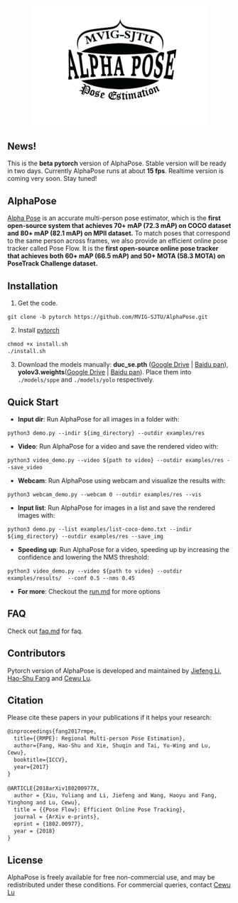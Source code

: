 
<div align="center">
    <img src="doc/logo.jpg", width="400">
</div>


## News!

This is the **beta pytorch** version of AlphaPose. Stable version will be ready in two days. Currently AlphaPose runs at about **15 fps**. Realtime version is coming very soon. Stay tuned!

## AlphaPose
[Alpha Pose](http://www.mvig.org/research/alphapose.html) is an accurate multi-person pose estimator, which is the **first open-source system that achieves 70+ mAP (72.3 mAP) on COCO dataset and 80+ mAP (82.1 mAP) on MPII dataset.** 
To match poses that correspond to the same person across frames, we also provide an efficient online pose tracker called Pose Flow. It is the **first open-source online pose tracker that achieves both 60+ mAP (66.5 mAP) and 50+ MOTA (58.3 MOTA) on PoseTrack Challenge dataset.**




## Installation
1. Get the code.
  ```Shell
  git clone -b pytorch https://github.com/MVIG-SJTU/AlphaPose.git

  ```

2. Install [pytorch](https://github.com/pytorch/pytorch)
  ```Shell
  chmod +x install.sh
  ./install.sh
  ```

3. Download the models manually: **duc_se.pth** ([Google Drive](https://drive.google.com/open?id=1OPORTWB2cwd5YTVBX-NE8fsauZJWsrtW) | [Baidu pan]()), **yolov3.weights**([Google Drive](https://drive.google.com/open?id=1yjrziA2RzFqWAQG4Qq7XN0vumsMxwSjS) | [Baidu pan](https://pan.baidu.com/s/108SjV-uIJpxnqDMT19v-Aw)). Place them into `./models/sppe` and `./models/yolo` respectively.


## Quick Start
- **Input dir**:  Run AlphaPose for all images in a folder with:
```
python3 demo.py --indir ${img_directory} --outdir examples/res 
```
- **Video**:  Run AlphaPose for a video and save the rendered video with:
```
python3 video_demo.py --video ${path to video} --outdir examples/res --save_video
```
- **Webcam**:  Run AlphaPose using webcam and visualize the results with:
```
python3 webcam_demo.py --webcam 0 --outdir examples/res --vis
```
- **Input list**:  Run AlphaPose for images in a list and save the rendered images with:
```
python3 demo.py --list examples/list-coco-demo.txt --indir ${img_directory} --outdir examples/res --save_img
```
- **Speeding up**:  Run AlphaPose for a video, speeding up by increasing the confidence and lowering the NMS threshold:
```
python3 video_demo.py --video ${path to video} --outdir examples/results/  --conf 0.5 --nms 0.45
```
- **For more**:  Checkout the [run.md](doc/run.md) for more options

## FAQ
Check out [faq.md](doc/faq.md) for faq.

## Contributors
Pytorch version of AlphaPose is developed and maintained by [Jiefeng Li](http://jeff-leaf.site/), [Hao-Shu Fang](https://fang-haoshu.github.io/) and [Cewu Lu](http://www.mvig.org/). 

## Citation
Please cite these papers in your publications if it helps your research:

    @inproceedings{fang2017rmpe,
      title={{RMPE}: Regional Multi-person Pose Estimation},
      author={Fang, Hao-Shu and Xie, Shuqin and Tai, Yu-Wing and Lu, Cewu},
      booktitle={ICCV},
      year={2017}
    }

    @ARTICLE{2018arXiv180200977X,
      author = {Xiu, Yuliang and Li, Jiefeng and Wang, Haoyu and Fang, Yinghong and Lu, Cewu},
      title = {{Pose Flow}: Efficient Online Pose Tracking},
      journal = {ArXiv e-prints},
      eprint = {1802.00977},
      year = {2018}
    }



## License
AlphaPose is freely available for free non-commercial use, and may be redistributed under these conditions. For commercial queries, contact [Cewu Lu](http://www.mvig.org/)

